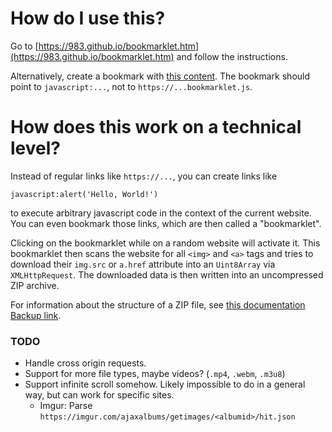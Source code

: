 # How do I use this?

Go to [https://983.github.io/bookmarklet.htm](https://983.github.io/bookmarklet.htm) and follow the instructions.

Alternatively, create a bookmark with [this content](https://raw.githubusercontent.com/983/FileDownloader/master/bookmarklet.js). The bookmark should point to `javascript:...`, not to `https://...bookmarklet.js`.

# How does this work on a technical level?

Instead of regular links like `https://...`, you can create links like

```
javascript:alert('Hello, World!')
```

to execute arbitrary javascript code in the context of the current website. You can even bookmark those links, which are then called a "bookmarklet".

Clicking on the bookmarklet while on a random website will activate it. This bookmarklet then scans the website for all `<img>` and `<a>` tags and tries to download their `img.src` or `a.href` attribute into an `Uint8Array` via `XMLHttpRequest`. The downloaded data is then written into an uncompressed ZIP archive.

For information about the structure of a ZIP file, see [this documentation](https://users.cs.jmu.edu/buchhofp/forensics/formats/pkzip.html) [Backup link](https://web.archive.org/web/20200517162823/https://users.cs.jmu.edu/buchhofp/forensics/formats/pkzip.html).

### TODO
* Handle cross origin requests.
* Support for more file types, maybe videos? (`.mp4`, `.webm`, `.m3u8`)
* Support infinite scroll somehow. Likely impossible to do in a general way, but can work for specific sites.
  * Imgur: Parse `https://imgur.com/ajaxalbums/getimages/<albumid>/hit.json`
